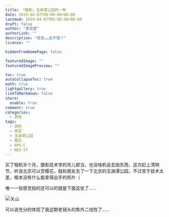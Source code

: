 ```yaml
---
title: 「摄影」玉渊潭公园的一角
date: 2019-04-07T09:00:00+08:00
lastmod: 2019-04-07T09:00:00+08:00
draft: false
author: "某亚瑟"
authorLink: ""
description: "感觉……还不错？"
license: ""

hiddenFromHomePage: false

featuredImage: ""
featuredImagePreview: ""

toc: true
autoCollapseToc: true
math: true
lightgallery: true
linkToMarkdown: false
share:
  enable: true
comment: true
categories: 
  - 其他
tags: 
  - 调色
  - 索尼
  - 玉渊潭公园
  - 樱花
  - APS-C
  - NEX-5T
---
```


<!--more-->

买了相机半个月，摄影技术学的吊儿郎当，也没啥机会去拍东西，这次赶上清明节，听说北京可以赏樱花，就和朋友去了一下北京的玉渊潭公园，不过苦于技术太差，根本没有什么能拿得出手的照片（

唯一一张感觉拍的还可以的就是下面这张了……

![关山](https://cdn.jsdelivr.net/gh/mouyase/Yojigen.Tech@master/static/assets/6/1.jpg)

可以说充分的体现了我这颗老镜头的焦外二线性了……
